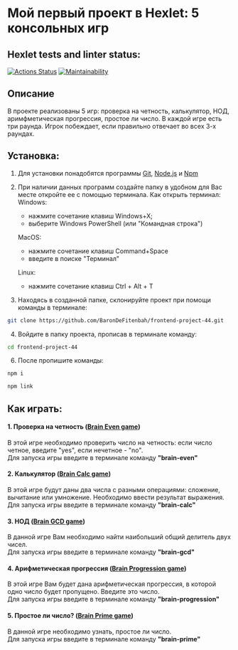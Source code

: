 # Мой первый проект в Hexlet: 5 консольных игр
## Hexlet tests and linter status:
[![Actions Status](https://github.com/BaronDeFitenbah/frontend-project-44/workflows/hexlet-check/badge.svg)](https://github.com/BaronDeFitenbah/frontend-project-44/actions)
[![Maintainability](https://api.codeclimate.com/v1/badges/ec758f40e83a2e1edd15/maintainability)](https://codeclimate.com/github/BaronDeFitenbah/frontend-project-44/maintainability)

## Описание

В проекте реализованы 5 игр: проверка на четность, калькулятор, НОД, аримфметическая прогрессия, простое ли число. 
В каждой игре есть три раунда. Игрок побеждает, если правильно отвечает во всех 3-х раундах.

## Установка:
1. Для установки понадобятся программы [Git](https://git-scm.com/downloads), [Node.js](https://nodejs.org/en) и [Npm](https://www.npmjs.com/)
2. При наличии данных программ создайте папку в удобном для Вас месте откройте ее с помощью терминала. 
   Как открыть терминал:
      Windows:
      - нажмите сочетание клавиш Windows+X;
      - выберите Windows PowerShell (или "Командная строка")

      MacOS:
      - нажмите сочетание клавиш Command+Space
      - введите в поиске "Терминал"

      Linux:
      - нажмите сочетание клавиш Ctrl + Alt + T
3. Находясь в созданной папке, склонируйте проект при помощи команды в терминале: 
  ```bash
  git clone https://github.com/BaronDeFitenbah/frontend-project-44.git
  ```
4. Войдите в папку проекта, прописав в терминале команду:
  ```bash
  cd frontend-project-44
  ```
6. После пропишите команды:
  ```bash
  npm i
  ```
  ```bash
  npm link
  ```

## Как играть:

#### 1. Проверка на четность ([Brain Even game](https://asciinema.org/a/558120))
В этой игре необходимо проверить число на четность: если число четное, введите "yes", если нечетное - "no".  
Для запуска игры введите в терминале команду **"brain-even"**

#### 2. Калькулятор ([Brain Calc game](https://asciinema.org/a/558367))
В этой игре будут даны два числа с разными операциями: сложение, вычитание или умножение. Необходимо ввести результат выражения.  
Для запуска игры введите в терминале команду **"brain-calc"**

#### 3. НОД ([Brain GCD game](https://asciinema.org/a/558368))
В данной игре Вам необходимо найти наибольший общий делитель двух чисел.  
Для запуска игры введите в терминале команду **"brain-gcd"**

#### 4. Арифметическая прогрессия ([Brain Progression game](https://asciinema.org/a/558377))
В этой игре Вам будет дана арифметическая прогрессия, в которой одно число будет пропущено. Введите это число.  
Для запуска игры введите в терминале команду **"brain-progression"**

#### 5. Простое ли число? ([Brain Prime game](https://asciinema.org/a/558378))
В данной игре необходимо узнать, простое ли число.  
Для запуска игры введите в терминале команду **"brain-prime"**
